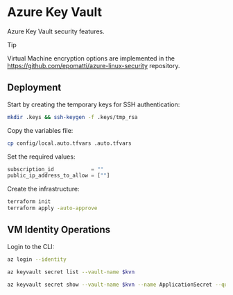# Azure Key Vault

Azure Key Vault security features.

> [!TIP]
> Virtual Machine encryption options are implemented in the https://github.com/epomatti/azure-linux-security repository.

## Deployment

Start by creating the temporary keys for SSH authentication:

```sh
mkdir .keys && ssh-keygen -f .keys/tmp_rsa
```

Copy the variables file:

```sh
cp config/local.auto.tfvars .auto.tfvars
```

Set the required values:

```terraform
subscription_id            = ""
public_ip_address_to_allow = [""]
```

Create the infrastructure:

```sh
terraform init
terraform apply -auto-approve
```

## VM Identity Operations

Login to the CLI:

```sh
az login --identity
```


```sh
az keyvault secret list --vault-name $kvn
```

```sh
az keyvault secret show --vault-name $kvn --name ApplicationSecret --query value
```
